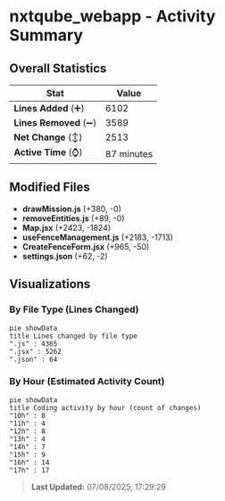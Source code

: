 # nxtqube_webapp - Activity Summary 

## Overall Statistics

| Stat                   | Value                                                             |
| ---------------------- | ----------------------------------------------------------------- |
| **Lines Added** (➕)   | 6102                                          |
| **Lines Removed** (➖) | 3589                                        |
| **Net Change** (↕)    | 2513                |
| **Active Time** (⌚)   | 87 minutes |


## Modified Files
- **drawMission.js** (+380, -0)
- **removeEntities.js** (+89, -0)
- **Map.jsx** (+2423, -1824)
- **useFenceManagement.js** (+2183, -1713)
- **CreateFenceForm.jsx** (+965, -50)
- **settings.json** (+62, -2)

## Visualizations

### By File Type (Lines Changed)

```mermaid
pie showData
title Lines changed by file type
".js" : 4365
".jsx" : 5262
".json" : 64
```

### By Hour (Estimated Activity Count)

```mermaid
pie showData
title Coding activity by hour (count of changes)
"10h" : 8
"11h" : 4
"12h" : 8
"13h" : 4
"14h" : 7
"15h" : 9
"16h" : 14
"17h" : 17
```


> **Last Updated:** 07/08/2025, 17:29:29